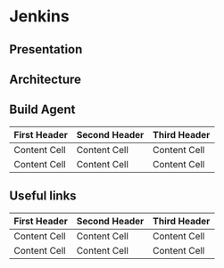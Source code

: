 # Jenkins


## Presentation


## Architecture



## Build Agent

First Header | Second Header | Third Header
------------ | ------------- | ------------
Content Cell | Content Cell  | Content Cell
Content Cell | Content Cell  | Content Cell

## Useful links

First Header | Second Header | Third Header
------------ | ------------- | ------------
Content Cell | Content Cell  | Content Cell
Content Cell | Content Cell  | Content Cell